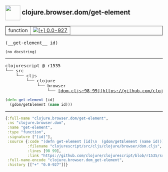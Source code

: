 ## <img width="48px" valign="middle" src="http://i.imgur.com/Hi20huC.png"> clojure.browser.dom/get-element

 <table border="1">
<tr>
<td>function</td>
<td><a href="https://github.com/cljsinfo/api-refs/tree/0.0-927"><img valign="middle" alt="[+] 0.0-927" src="https://img.shields.io/badge/+-0.0--927-lightgrey.svg"></a> </td>
</tr>
</table>

 <samp>
(__get-element__ id)<br>
</samp>

```
(no docstring)
```

---

 <pre>
clojurescript @ r1535
└── src
    └── cljs
        └── clojure
            └── browser
                └── <ins>[dom.cljs:98-99](https://github.com/clojure/clojurescript/blob/r1535/src/cljs/clojure/browser/dom.cljs#L98-L99)</ins>
</pre>

```clj
(defn get-element [id]
  (gdom/getElement (name id)))
```


---

```clj
{:full-name "clojure.browser.dom/get-element",
 :ns "clojure.browser.dom",
 :name "get-element",
 :type "function",
 :signature ["[id]"],
 :source {:code "(defn get-element [id]\n  (gdom/getElement (name id)))",
          :filename "clojurescript/src/cljs/clojure/browser/dom.cljs",
          :lines [98 99],
          :link "https://github.com/clojure/clojurescript/blob/r1535/src/cljs/clojure/browser/dom.cljs#L98-L99"},
 :full-name-encode "clojure.browser.dom_get-element",
 :history [["+" "0.0-927"]]}

```
